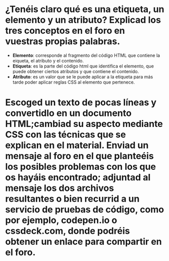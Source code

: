 # ¿Tenéis claro qué es una etiqueta, un elemento y un atributo? Explicad los tres conceptos en el foro en vuestras propias palabras.

* **Elemento**: corresponde al fragmento del código HTML que contiene la eiqueta, el atributo y el contenido.
* **Etiqueta**: es la parte del código html que identifica el elemento, que puede obtener ciertos atributos y que contiene el contenido.
* **Atributo**: es un valor que se le puede aplicar a la etiqueta para más tarde poder aplicar reglas CSS al elemento que pertenece.

# Escoged un texto de pocas líneas y convertidlo en un documento HTML;cambiad su aspecto mediante CSS con las técnicas que se explican en el material. Enviad un mensaje al foro en el que planteéis los posibles problemas con los que os hayáis encontrado; adjuntad al mensaje los dos archivos resultantes o bien recurrid a un servicio de pruebas de código, como por ejemplo, codepen.io o cssdeck.com, donde podréis obtener un enlace para compartir en el foro.